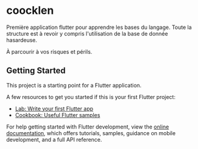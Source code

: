 # coocklen

Première application flutter pour apprendre les bases du langage. Toute la structure est à revoir y compris l'utilisation de la base de donnée hasardeuse.

À parcourir à vos risques et périls.

## Getting Started

This project is a starting point for a Flutter application.

A few resources to get you started if this is your first Flutter project:

- [Lab: Write your first Flutter app](https://docs.flutter.dev/get-started/codelab)
- [Cookbook: Useful Flutter samples](https://docs.flutter.dev/cookbook)

For help getting started with Flutter development, view the
[online documentation](https://docs.flutter.dev/), which offers tutorials,
samples, guidance on mobile development, and a full API reference.

